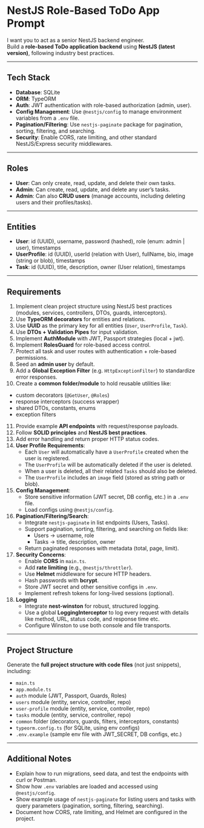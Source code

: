 # NestJS Role-Based ToDo App Prompt

I want you to act as a senior NestJS backend engineer.  
Build a **role-based ToDo application backend** using **NestJS (latest version)**, following industry best practices.

---

## Tech Stack

- **Database**: SQLite
- **ORM**: TypeORM
- **Auth**: JWT authentication with role-based authorization (admin, user).
- **Config Management**: Use `@nestjs/config` to manage environment variables from a `.env` file.
- **Pagination/Filtering**: Use `nestjs-paginate` package for pagination, sorting, filtering, and searching.
- **Security**: Enable CORS, rate limiting, and other standard NestJS/Express security middlewares.

---

## Roles

- **User**: Can only create, read, update, and delete their own tasks.
- **Admin**: Can create, read, update, and delete any user’s tasks.
- **Admin**: Can also **CRUD users** (manage accounts, including deleting users and their profiles/tasks).

---

## Entities

- **User**: id (UUID), username, password (hashed), role (enum: admin | user), timestamps
- **UserProfile**: id (UUID), userId (relation with User), fullName, bio, image (string or blob), timestamps
- **Task**: id (UUID), title, description, owner (User relation), timestamps

---

## Requirements

1. Implement clean project structure using NestJS best practices (modules, services, controllers, DTOs, guards, interceptors).
2. Use **TypeORM decorators** for entities and relations.
3. Use **UUID** as the primary key for all entities (`User`, `UserProfile`, `Task`).
4. Use **DTOs + Validation Pipes** for input validation.
5. Implement **AuthModule** with JWT, Passport strategies (local + jwt).
6. Implement **RolesGuard** for role-based access control.
7. Protect all task and user routes with authentication + role-based permissions.
8. Seed an **admin user** by default.
9. Add a **Global Exception Filter** (e.g. `HttpExceptionFilter`) to standardize error responses.
10. Create a **common folder/module** to hold reusable utilities like:

- custom decorators (`@GetUser`, `@Roles`)
- response interceptors (success wrapper)
- shared DTOs, constants, enums
- exception filters

11. Provide example **API endpoints** with request/response payloads.
12. Follow **SOLID principles** and **NestJS best practices**.
13. Add error handling and return proper HTTP status codes.
14. **User Profile Requirements**:
    - Each `User` will automatically have a `UserProfile` created when the user is registered.
    - The `UserProfile` will be automatically deleted if the user is deleted.
    - When a user is deleted, all their related `Tasks` should also be deleted.
    - The `UserProfile` includes an `image` field (stored as string path or blob).
15. **Config Management**:
    - Store sensitive information (JWT secret, DB config, etc.) in a `.env` file.
    - Load configs using `@nestjs/config`.
16. **Pagination/Filtering/Search**:
    - Integrate `nestjs-paginate` in list endpoints (Users, Tasks).
    - Support pagination, sorting, filtering, and searching on fields like:
      - Users → username, role
      - Tasks → title, description, owner
    - Return paginated responses with metadata (total, page, limit).
17. **Security Concerns**:
    - Enable **CORS** in `main.ts`.
    - Add **rate limiting** (e.g., `@nestjs/throttler`).
    - Use **Helmet** middleware for secure HTTP headers.
    - Hash passwords with **bcrypt**.
    - Store JWT secret and other sensitive configs in `.env`.
    - Implement refresh tokens for long-lived sessions (optional).
18. **Logging**
    - Integrate **nest-winston** for robust, structured logging.
    - Use a global **LoggingInterceptor** to log every request with details like method, URL, status code, and response time etc.
    - Configure Winston to use both console and file transports.

---

## Project Structure

Generate the **full project structure with code files** (not just snippets), including:

- `main.ts`
- `app.module.ts`
- `auth` module (JWT, Passport, Guards, Roles)
- `users` module (entity, service, controller, repo)
- `user-profile` module (entity, service, controller, repo)
- `tasks` module (entity, service, controller, repo)
- `common` folder (decorators, guards, filters, interceptors, constants)
- `typeorm.config.ts` (for SQLite, using env configs)
- `.env.example` (sample env file with JWT_SECRET, DB configs, etc.)

---

## Additional Notes

- Explain how to run migrations, seed data, and test the endpoints with curl or Postman.
- Show how `.env` variables are loaded and accessed using `@nestjs/config`.
- Show example usage of `nestjs-paginate` for listing users and tasks with query parameters (pagination, sorting, filtering, searching).
- Document how CORS, rate limiting, and Helmet are configured in the project.

